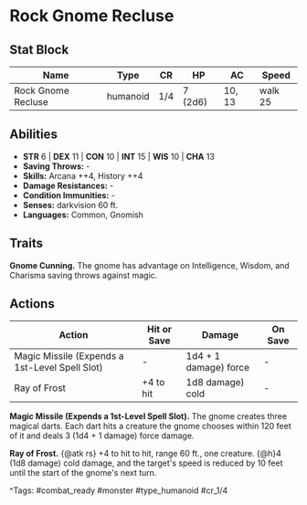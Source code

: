 # Rock Gnome Recluse

## Stat Block

| Name | Type | CR | HP | AC | Speed |
|------|------|----|----|----|-------|
| Rock Gnome Recluse | humanoid | 1/4 | 7 (2d6) | 10, 13 | walk 25 |

## Abilities

- **STR** 6 | **DEX** 11 | **CON** 10 | **INT** 15 | **WIS** 10 | **CHA** 13
- **Saving Throws:** -  
- **Skills:** Arcana ++4, History ++4  
- **Damage Resistances:** -  
- **Condition Immunities:** -  
- **Senses:** darkvision 60 ft.  
- **Languages:** Common, Gnomish

## Traits

**Gnome Cunning.** The gnome has advantage on Intelligence, Wisdom, and Charisma saving throws against magic.


## Actions

| Action | Hit or Save | Damage | On Save |
|--------|--------------|--------|----------|
| Magic Missile (Expends a 1st-Level Spell Slot) | - | 1d4 + 1 damage) force | - |
| Ray of Frost | +4 to hit | 1d8 damage) cold | - |

**Magic Missile (Expends a 1st-Level Spell Slot).** The gnome creates three magical darts. Each dart hits a creature the gnome chooses within 120 feet of it and deals 3 (1d4 + 1 damage) force damage.

**Ray of Frost.** {@atk rs} +4 to hit to hit, range 60 ft., one creature. {@h}4 (1d8 damage) cold damage, and the target's speed is reduced by 10 feet until the start of the gnome's next turn.


^Tags: #combat_ready #monster #type_humanoid #cr_1/4